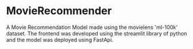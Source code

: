 # MovieRecommender
A Movie Recommendation Model made using the movielens 'ml-100k' dataset.
The frontend was developed using the streamlit library of python and the model was deployed using FastApi.

